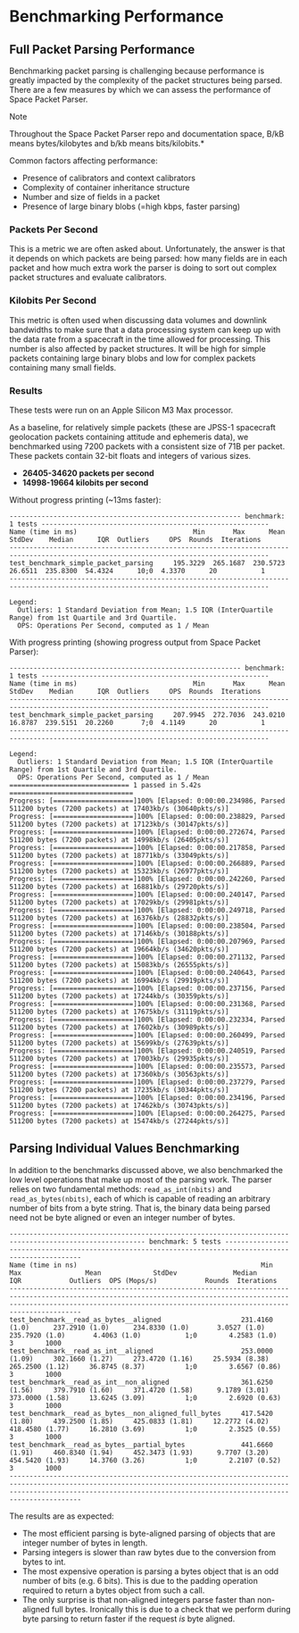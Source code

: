 # Benchmarking Performance

## Full Packet Parsing Performance

Benchmarking packet parsing is challenging because performance is greatly impacted by the complexity of the packet 
structures being parsed. There are a few measures by which we can assess the performance of Space Packet Parser.

> [!NOTE]
> Throughout the Space Packet Parser repo and documentation space, 
> B/kB means bytes/kilobytes and b/kb means bits/kilobits.*

Common factors affecting performance:
- Presence of calibrators and context calibrators
- Complexity of container inheritance structure
- Number and size of fields in a packet
- Presence of large binary blobs (=high kbps, faster parsing)

### Packets Per Second

This is a metric we are often asked about. Unfortunately, the answer is that it depends on which packets are 
being parsed: how many fields are in each packet and how much extra work the parser is doing to sort out complex 
packet structures and evaluate calibrators.

### Kilobits Per Second

This metric is often used when discussing data volumes and downlink bandwidths to make sure that a data processing 
system can keep up with the data rate from a spacecraft in the time allowed for processing. This number is also 
affected by packet structures. It will be high for simple packets containing large binary blobs and low for 
complex packets containing many small fields.

### Results

These tests were run on an Apple Silicon M3 Max processor. 

As a baseline, for relatively simple packets (these are JPSS-1 spacecraft geolocation packets containing attitude 
and ephemeris data), we benchmarked using 7200 packets with a consistent size of 71B per packet. These packets contain 
32-bit floats and integers of various sizes.

- **26405-34620 packets per second**
- **14998-19664 kilobits per second**

Without progress printing (~13ms faster):
```
---------------------------------------------------------- benchmark: 1 tests ---------------------------------------------------------
Name (time in ms)                             Min       Max      Mean   StdDev    Median      IQR  Outliers     OPS  Rounds  Iterations
---------------------------------------------------------------------------------------------------------------------------------------
test_benchmark_simple_packet_parsing     195.3229  265.1687  230.5723  26.6511  235.8300  54.4324      10;0  4.3370      20           1
---------------------------------------------------------------------------------------------------------------------------------------

Legend:
  Outliers: 1 Standard Deviation from Mean; 1.5 IQR (InterQuartile Range) from 1st Quartile and 3rd Quartile.
  OPS: Operations Per Second, computed as 1 / Mean
```

With progress printing (showing progress output from Space Packet Parser):
```
---------------------------------------------------------- benchmark: 1 tests ---------------------------------------------------------
Name (time in ms)                             Min       Max      Mean   StdDev    Median      IQR  Outliers     OPS  Rounds  Iterations
---------------------------------------------------------------------------------------------------------------------------------------
test_benchmark_simple_packet_parsing     207.9945  272.7036  243.0210  16.8787  239.5151  20.2260       7;0  4.1149      20           1
---------------------------------------------------------------------------------------------------------------------------------------

Legend:
  Outliers: 1 Standard Deviation from Mean; 1.5 IQR (InterQuartile Range) from 1st Quartile and 3rd Quartile.
  OPS: Operations Per Second, computed as 1 / Mean
============================== 1 passed in 5.42s ===============================
Progress: [====================]100% [Elapsed: 0:00:00.234986, Parsed 511200 bytes (7200 packets) at 17403kb/s (30640pkts/s)]
Progress: [====================]100% [Elapsed: 0:00:00.238829, Parsed 511200 bytes (7200 packets) at 17123kb/s (30147pkts/s)]
Progress: [====================]100% [Elapsed: 0:00:00.272674, Parsed 511200 bytes (7200 packets) at 14998kb/s (26405pkts/s)]
Progress: [====================]100% [Elapsed: 0:00:00.217858, Parsed 511200 bytes (7200 packets) at 18771kb/s (33049pkts/s)]
Progress: [====================]100% [Elapsed: 0:00:00.266889, Parsed 511200 bytes (7200 packets) at 15323kb/s (26977pkts/s)]
Progress: [====================]100% [Elapsed: 0:00:00.242260, Parsed 511200 bytes (7200 packets) at 16881kb/s (29720pkts/s)]
Progress: [====================]100% [Elapsed: 0:00:00.240147, Parsed 511200 bytes (7200 packets) at 17029kb/s (29981pkts/s)]
Progress: [====================]100% [Elapsed: 0:00:00.249718, Parsed 511200 bytes (7200 packets) at 16376kb/s (28832pkts/s)]
Progress: [====================]100% [Elapsed: 0:00:00.238504, Parsed 511200 bytes (7200 packets) at 17146kb/s (30188pkts/s)]
Progress: [====================]100% [Elapsed: 0:00:00.207969, Parsed 511200 bytes (7200 packets) at 19664kb/s (34620pkts/s)]
Progress: [====================]100% [Elapsed: 0:00:00.271132, Parsed 511200 bytes (7200 packets) at 15083kb/s (26555pkts/s)]
Progress: [====================]100% [Elapsed: 0:00:00.240643, Parsed 511200 bytes (7200 packets) at 16994kb/s (29919pkts/s)]
Progress: [====================]100% [Elapsed: 0:00:00.237156, Parsed 511200 bytes (7200 packets) at 17244kb/s (30359pkts/s)]
Progress: [====================]100% [Elapsed: 0:00:00.231368, Parsed 511200 bytes (7200 packets) at 17675kb/s (31119pkts/s)]
Progress: [====================]100% [Elapsed: 0:00:00.232334, Parsed 511200 bytes (7200 packets) at 17602kb/s (30989pkts/s)]
Progress: [====================]100% [Elapsed: 0:00:00.260499, Parsed 511200 bytes (7200 packets) at 15699kb/s (27639pkts/s)]
Progress: [====================]100% [Elapsed: 0:00:00.240519, Parsed 511200 bytes (7200 packets) at 17003kb/s (29935pkts/s)]
Progress: [====================]100% [Elapsed: 0:00:00.235573, Parsed 511200 bytes (7200 packets) at 17360kb/s (30563pkts/s)]
Progress: [====================]100% [Elapsed: 0:00:00.237279, Parsed 511200 bytes (7200 packets) at 17235kb/s (30344pkts/s)]
Progress: [====================]100% [Elapsed: 0:00:00.234196, Parsed 511200 bytes (7200 packets) at 17462kb/s (30743pkts/s)]
Progress: [====================]100% [Elapsed: 0:00:00.264275, Parsed 511200 bytes (7200 packets) at 15474kb/s (27244pkts/s)]
```

## Parsing Individual Values Benchmarking

In addition to the benchmarks discussed above, we also benchmarked the low level operations that make up most 
of the parsing work. The parser relies on two fundamental methods: `read_as_int(nbits)` and `read_as_bytes(nbits)`,
each of which is capable of reading an arbitrary number of bits from a byte string. That is, the binary data being 
parsed need not be byte aligned or even an integer number of bytes.

```
-------------------------------------------------------------------------------------------------------- benchmark: 5 tests --------------------------------------------------------------------------------------------------------
Name (time in ns)                                              Min                 Max                Mean             StdDev              Median                IQR            Outliers  OPS (Mops/s)            Rounds  Iterations
------------------------------------------------------------------------------------------------------------------------------------------------------------------------------------------------------------------------------------
test_benchmark__read_as_bytes__aligned                    231.4160 (1.0)      237.2910 (1.0)      234.8330 (1.0)       3.0527 (1.0)      235.7920 (1.0)       4.4063 (1.0)           1;0        4.2583 (1.0)           3        1000
test_benchmark__read_as_int__aligned                      253.0000 (1.09)     302.1660 (1.27)     273.4720 (1.16)     25.5934 (8.38)     265.2500 (1.12)     36.8745 (8.37)          1;0        3.6567 (0.86)          3        1000
test_benchmark__read_as_int__non_aligned                  361.6250 (1.56)     379.7910 (1.60)     371.4720 (1.58)      9.1789 (3.01)     373.0000 (1.58)     13.6245 (3.09)          1;0        2.6920 (0.63)          3        1000
test_benchmark__read_as_bytes__non_aligned_full_bytes     417.5420 (1.80)     439.2500 (1.85)     425.0833 (1.81)     12.2772 (4.02)     418.4580 (1.77)     16.2810 (3.69)          1;0        2.3525 (0.55)          3        1000
test_benchmark__read_as_bytes__partial_bytes              441.6660 (1.91)     460.8340 (1.94)     452.3473 (1.93)      9.7707 (3.20)     454.5420 (1.93)     14.3760 (3.26)          1;0        2.2107 (0.52)          3        1000
------------------------------------------------------------------------------------------------------------------------------------------------------------------------------------------------------------------------------------
```

The results are as expected:

- The most efficient parsing is byte-aligned parsing of objects that are integer number of bytes in length. 
- Parsing integers is slower than raw bytes due to the conversion from bytes to int.
- The most expensive operation is parsing a bytes object that is an odd number of bits (e.g. 6 bits). This is due 
  to the padding operation required to return a bytes object from such a call.
- The only surprise is that non-aligned integers parse faster than non-aligned full bytes. Ironically this is due
  to a check that we perform during byte parsing to return faster if the request _is_ byte aligned.
